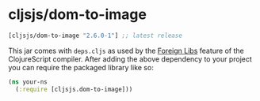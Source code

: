 # cljsjs/dom-to-image

[](dependency)
```clojure
[cljsjs/dom-to-image "2.6.0-1"] ;; latest release
```
[](/dependency)

This jar comes with `deps.cljs` as used by the [Foreign Libs][flibs] feature
of the ClojureScript compiler. After adding the above dependency to your project
you can require the packaged library like so:


```clojure
(ns your-ns
  (:require [cljsjs.dom-to-image]))
```


[flibs]: https://clojurescript.org/reference/packaging-foreign-deps
